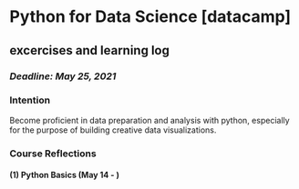 # Python for Data Science [datacamp]
## excercises and learning log

### _Deadline: May 25, 2021_

### Intention
Become proficient in data preparation and analysis with python, especially for the purpose of building creative data visualizations. 

### Course Reflections

#### (1) Python Basics (May 14 - )
